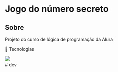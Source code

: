 <h1>Jogo do número secreto </h1>

<h2>Sobre</h2>
<a>Projeto do curso de lógica de programação da Alura</a>

🚀 Tecnologias
<div>
  <img src="![html](https://github.com/devropaes/numeroSecreto/assets/143963091/5a5e3903-a290-4394-9fd9-65ce9521883b)
">
  <img src="">
  <img src="">
    
</div>
# dev

  
</div>
